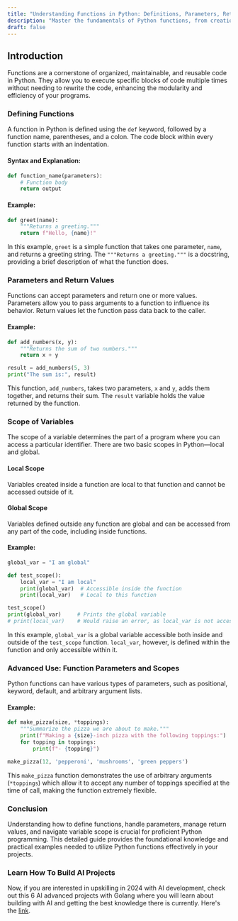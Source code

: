 ```yaml
---
title: "Understanding Functions in Python: Definitions, Parameters, Returns, and Scope"
description: "Master the fundamentals of Python functions, from creation and parameter handling to understanding variable scope. This guide offers detailed explanations and code examples to enrich your programming knowledge."
draft: false
---
```


## Introduction

Functions are a cornerstone of organized, maintainable, and reusable code in Python. They allow you to execute specific blocks of code multiple times without needing to rewrite the code, enhancing the modularity and efficiency of your programs.

### Defining Functions

A function in Python is defined using the `def` keyword, followed by a function name, parentheses, and a colon. The code block within every function starts with an indentation.

#### Syntax and Explanation:

```python
def function_name(parameters):
    # Function body
    return output
```

#### Example:

```python
def greet(name):
    """Returns a greeting."""
    return f"Hello, {name}!"
```

In this example, `greet` is a simple function that takes one parameter, `name`, and returns a greeting string. The `"""Returns a greeting."""` is a docstring, providing a brief description of what the function does.

### Parameters and Return Values

Functions can accept parameters and return one or more values. Parameters allow you to pass arguments to a function to influence its behavior. Return values let the function pass data back to the caller.

#### Example:

```python
def add_numbers(x, y):
    """Returns the sum of two numbers."""
    return x + y

result = add_numbers(5, 3)
print("The sum is:", result)
```

This function, `add_numbers`, takes two parameters, `x` and `y`, adds them together, and returns their sum. The `result` variable holds the value returned by the function.

### Scope of Variables

The scope of a variable determines the part of a program where you can access a particular identifier. There are two basic scopes in Python—local and global.

#### Local Scope

Variables created inside a function are local to that function and cannot be accessed outside of it.

#### Global Scope

Variables defined outside any function are global and can be accessed from any part of the code, including inside functions.

#### Example:

```python
global_var = "I am global"

def test_scope():
    local_var = "I am local"
    print(global_var)  # Accessible inside the function
    print(local_var)   # Local to this function

test_scope()
print(global_var)     # Prints the global variable
# print(local_var)    # Would raise an error, as local_var is not accessible here
```

In this example, `global_var` is a global variable accessible both inside and outside of the `test_scope` function. `local_var`, however, is defined within the function and only accessible within it.

### Advanced Use: Function Parameters and Scopes

Python functions can have various types of parameters, such as positional, keyword, default, and arbitrary argument lists.

#### Example:

```python
def make_pizza(size, *toppings):
    """Summarize the pizza we are about to make."""
    print(f"Making a {size}-inch pizza with the following toppings:")
    for topping in toppings:
        print(f"- {topping}")

make_pizza(12, 'pepperoni', 'mushrooms', 'green peppers')
```

This `make_pizza` function demonstrates the use of arbitrary arguments (`*toppings`) which allow it to accept any number of toppings specified at the time of call, making the function extremely flexible.

### Conclusion

Understanding how to define functions, handle parameters, manage return values, and navigate variable scope is crucial for proficient Python programming. This detailed guide provides the foundational knowledge and practical examples needed to utilize Python functions effectively in your projects.

### Learn How To Build AI Projects

Now, if you are interested in upskilling in 2024 with AI development, check out this 6 AI advanced projects with Golang where you will learn about building with AI and getting the best knowledge there is currently. Here's the [link](https://akhilsharmatech.gumroad.com/l/zgxqq).
